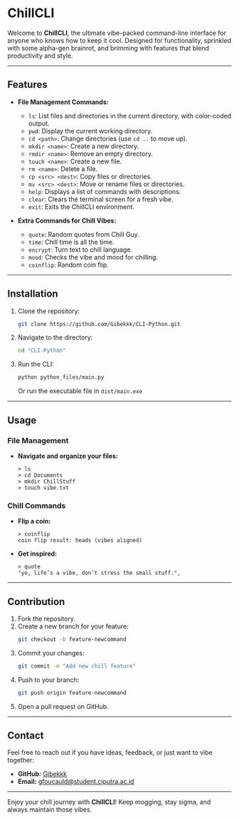 # ChillCLI

Welcome to **ChillCLI**, the ultimate vibe-packed command-line interface for anyone who knows how to keep it cool. Designed for functionality, sprinkled with some alpha-gen brainrot, and brimming with features that blend productivity and style.

---

## Features

- **File Management Commands:**
  - `ls`: List files and directories in the current directory, with color-coded output.
  - `pwd`: Display the current working directory.
  - `cd <path>`: Change directories (use `cd ..` to move up).
  - `mkdir <name>`: Create a new directory.
  - `rmdir <name>`: Remove an empty directory.
  - `touch <name>`: Create a new file.
  - `rm <name>`: Delete a file.
  - `cp <src> <dest>`: Copy files or directories.
  - `mv <src> <dest>`: Move or rename files or directories.
  - `help`: Displays a list of commands with descriptions.
  - `clear`: Clears the terminal screen for a fresh vibe.
  - `exit`: Exits the ChillCLI environment.

- **Extra Commands for Chill Vibes:**
  - `quote`: Random quotes from Chill Guy.
  - `time`: Chill time is all the time.
  - `encrypt`: Turn text to chill language.
  - `mood`: Checks the vibe and mood for chilling.
  - `coinflip`: Random coin flip.

---

## Installation

1. Clone the repository:
   ```bash
   git clone https://github.com/Gibekkk/CLI-Python.git
   ```

2. Navigate to the directory:
   ```bash
   cd "CLI-Python"
   ```

3. Run the CLI:
   ```bash
   python python_files/main.py
   ```
   Or run the executable file in `dist/main.exe`

---

## Usage

### File Management
- **Navigate and organize your files:**
  ```
  > ls
  > cd Documents
  > mkdir ChillStuff
  > touch vibe.txt
  ```

### Chill Commands
- **Flip a coin:**
  ```
  > coinflip
  coin flip result: heads (vibes aligned)
  ```

- **Get inspired:**
  ```
  > quote
  "yo, life’s a vibe, don’t stress the small stuff.",
  ```

---

## Contribution

1. Fork the repository.
2. Create a new branch for your feature:
   ```bash
   git checkout -b feature-newcommand
   ```
3. Commit your changes:
   ```bash
   git commit -m "Add new chill feature"
   ```
4. Push to your branch:
   ```bash
   git push origin feature-newcommand
   ```
5. Open a pull request on GitHub.

---

## Contact

Feel free to reach out if you have ideas, feedback, or just want to vibe together:
- **GitHub:** [Gibekkk](https://github.com/Gibekkk)
- **Email:** gfoucauld@student.ciputra.ac.id

---

Enjoy your chill journey with **ChillCLI**! Keep mogging, stay sigma, and always maintain those vibes.
